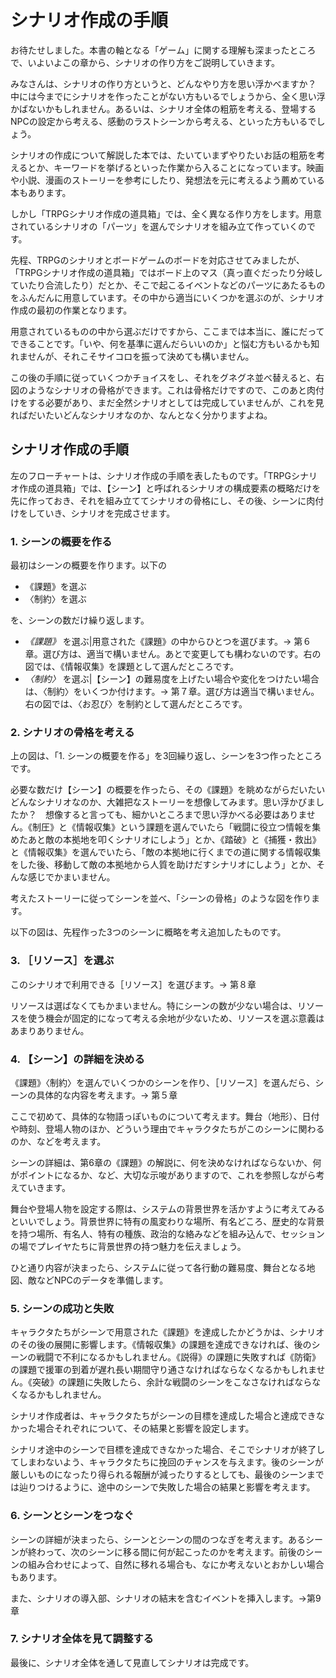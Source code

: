 # シナリオ作成の手順

お待たせしました。本書の軸となる「ゲーム」に関する理解も深まったところで、いよいよこの章から、シナリオの作り方をご説明していきます。

みなさんは、シナリオの作り方というと、どんなやり方を思い浮かべますか？　中には今までにシナリオを作ったことがない方もいるでしょうから、全く思い浮かばないかもしれません。あるいは、シナリオ全体の粗筋を考える、登場するNPCの設定から考える、感動のラストシーンから考える、といった方もいるでしょう。

シナリオの作成について解説した本では、たいていまずやりたいお話の粗筋を考えるとか、キーワードを挙げるといった作業から入ることになっています。映画や小説、漫画のストーリーを参考にしたり、発想法を元に考えるよう薦めている本もあります。

しかし「TRPGシナリオ作成の道具箱」では、全く異なる作り方をします。用意されているシナリオの「パーツ」を選んでシナリオを組み立て作っていくのです。

先程、TRPGのシナリオとボードゲームのボードを対応させてみましたが、「TRPGシナリオ作成の道具箱」ではボード上のマス（真っ直ぐだったり分岐していたり合流したり）だとか、そこで起こるイベントなどのパーツにあたるものをふんだんに用意しています。その中から適当にいくつかを選ぶのが、シナリオ作成の最初の作業となります。

用意されているものの中から選ぶだけですから、ここまでは本当に、誰にだってできることです。「いや、何を基準に選んだらいいのか」と悩む方もいるかも知れませんが、それこそサイコロを振って決めても構いません。

この後の手順に従っていくつかチョイスをし、それをグネグネ並べ替えると、右図のようなシナリオの骨格ができます。これは骨格だけですので、このあと肉付けをする必要があり、まだ全然シナリオとしては完成していませんが、これを見ればだいたいどんなシナリオなのか、なんとなく分かりますよね。

## シナリオ作成の手順

左のフローチャートは、シナリオ作成の手順を表したものです。「TRPGシナリオ作成の道具箱」では、【シーン】と呼ばれるシナリオの構成要素の概略だけを先に作っておき、それを組み立ててシナリオの骨格にし、その後、シーンに肉付けをしていき、シナリオを完成させます。

### 1. シーンの概要を作る

最初はシーンの概要を作ります。以下の

* 《課題》を選ぶ
* 〈制約〉を選ぶ

を、シーンの数だけ繰り返します。

* *《課題》* を選ぶ|用意された《課題》の中からひとつを選びます。→ 第６章。選び方は、適当で構いません。あとで変更しても構わないのです。右の図では、《情報収集》を課題として選んだところです。
* *〈制約〉* を選ぶ|【シーン】の難易度を上げたい場合や変化をつけたい場合は、〈制約〉をいくつか付けます。→ 第７章。選び方は適当で構いません。右の図では、〈お忍び〉を制約として選んだところです。

### 2. シナリオの骨格を考える

上の図は、「1. シーンの概要を作る」を3回繰り返し、シーンを3つ作ったところです。

必要な数だけ【シーン】の概要を作ったら、その《課題》を眺めながらだいたいどんなシナリオなのか、大雑把なストーリーを想像してみます。思い浮かびましたか？　想像すると言っても、細かいところまで思い浮かべる必要はありません。《制圧》と《情報収集》という課題を選んでいたら「戦闘に役立つ情報を集めたあと敵の本拠地を叩くシナリオにしよう」とか、《踏破》と《捕獲・救出》と《情報収集》を選んでいたら、「敵の本拠地に行くまでの道に関する情報収集をした後、移動して敵の本拠地から人質を助けだすシナリオにしよう」とか、そんな感じでかまいません。

考えたストーリーに従ってシーンを並べ、「シーンの骨格」のような図を作ります。

以下の図は、先程作った3つのシーンに概略を考え追加したものです。

### 3. ［リソース］を選ぶ

このシナリオで利用できる［リソース］を選びます。→ 第８章

リソースは選ばなくてもかまいません。特にシーンの数が少ない場合は、リソースを使う機会が固定的になって考える余地が少ないため、リソースを選ぶ意義はあまりありません。

### 4. 【シーン】の詳細を決める

《課題》〈制約〉を選んでいくつかのシーンを作り、［リソース］を選んだら、シーンの具体的な内容を考えます。→ 第５章

ここで初めて、具体的な物語っぽいものについて考えます。舞台（地形）、日付や時刻、登場人物のほか、どういう理由でキャラクタたちがこのシーンに関わるのか、などを考えます。

シーンの詳細は、第6章の《課題》の解説に、何を決めなければならないか、何がポイントになるか、など、大切な示唆がありますので、これを参照しながら考えていきます。

舞台や登場人物を設定する際は、システムの背景世界を活かすように考えてみるといいでしょう。背景世界に特有の風変わりな場所、有名どころ、歴史的な背景を持つ場所、有名人、特有の種族、政治的な絡みなどを組み込んで、セッションの場でプレイヤたちに背景世界の持つ魅力を伝えましょう。

ひと通り内容が決まったら、システムに従って各行動の難易度、舞台となる地図、敵などNPCのデータを準備します。

### 5. シーンの成功と失敗

キャラクタたちがシーンで用意された《課題》を達成したかどうかは、シナリオのその後の展開に影響します。《情報収集》の課題を達成できなければ、後のシーンの戦闘で不利になるかもしれません。《説得》の課題に失敗すれば《防衛》の課題で援軍の到着が遅れ長い期間守り通さなければならなくなるかもしれません。《突破》の課題に失敗したら、余計な戦闘のシーンをこなさなければならなくなるかもしれません。

シナリオ作成者は、キャラクタたちがシーンの目標を達成した場合と達成できなかった場合それぞれについて、その結果と影響を設定します。

シナリオ途中のシーンで目標を達成できなかった場合、そこでシナリオが終了してしまわないよう、キャラクタたちに挽回のチャンスを与えます。後のシーンが厳しいものになったり得られる報酬が減ったりするとしても、最後のシーンまでは辿りつけるように、途中のシーンで失敗した場合の結果と影響を考えます。

### 6. シーンとシーンをつなぐ

シーンの詳細が決まったら、シーンとシーンの間のつなぎを考えます。あるシーンが終わって、次のシーンに移る間に何が起こったのかを考えます。前後のシーンの組み合わせによって、自然に移れる場合も、なにか考えないとおかしい場合もあります。

また、シナリオの導入部、シナリオの結末を含むイベントを挿入します。→第9章

### 7. シナリオ全体を見て調整する

最後に、シナリオ全体を通して見直してシナリオは完成です。
